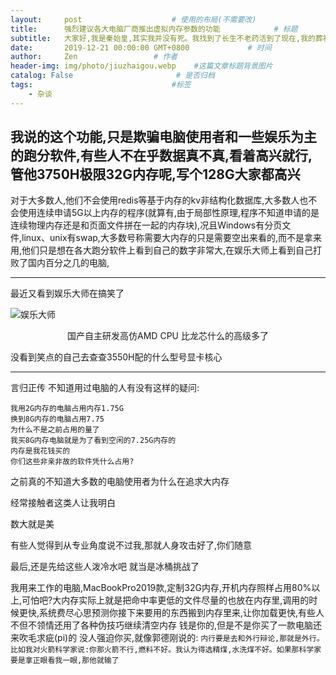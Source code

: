 ```yaml
---
layout:     post                    # 使用的布局(不需要改)
title:      强烈建议各大电脑厂商推出虚拟内存参数的功能            # 标题
subtitle:   大家好,我是秦始皇,其实我并没有死。我找到了长生不老药活到了现在,我的葬礼是个骗局,其实我埋葬了大量的财富。我现在手机没流量了,谁给我充100元话费,待我打个滴滴去咸阳,保你荣华富贵。 #副标题
date:       2019-12-21 00:00:00 GMT+0800             # 时间
author:     Zen                 # 作者
header-img: img/photo/jiuzhaigou.webp    #这篇文章标题背景图片
catalog: False                       # 是否归档
tags:                               #标签
    - 杂谈
---
```


我说的这个功能,只是欺骗电脑使用者和一些娱乐为主的跑分软件,有些人不在乎数据真不真,看着高兴就行,管他3750H极限32G内存呢,写个128G大家都高兴
----

对于大多数人,他们不会使用redis等基于内存的kv非结构化数据库,大多数人也不会使用连续申请5G以上内存的程序(就算有,由于局部性原理,程序不知道申请的是连续物理内存还是和页面文件拼在一起的内存块),况且Windows有分页文件,linux、unix有swap,大多数号称需要大内存的只是需要空出来看的,而不是拿来用,他们只是想在各大跑分软件上看到自己的数字非常大,在娱乐大师上看到自己打败了国内百分之几的电脑,

----
最近又看到娱乐大师在搞笑了

![娱乐大师](https://github.com/zhangyiming748/zhangyiming748.github.io/blob/master/img/EntertainmentMaster.jpg?raw=true)<center>国产自主研发高仿AMD CPU 比龙芯什么的高级多了</center>

没看到笑点的自己去查查3550H配的什么型号显卡核心

----

言归正传
不知道用过电脑的人有没有这样的疑问:
```
我用2G内存的电脑占用内存1.75G
换到8G内存的电脑占用7.75
为什么不是之前占用的量了
我买8G内存电脑就是为了看到空闲的7.25G内存的
内存是我花钱买的
你们这些非亲非故的软件凭什么占用?
```
之前真的不知道大多数的电脑使用者为什么在追求大内存

经常接触者这类人让我明白

数大就是美

有些人觉得到从专业角度说不过我,那就人身攻击好了,你们随意

最后,还是先给这些人泼冷水吧 就当是冰桶挑战了

我用来工作的电脑,MacBookPro2019款,定制32G内存,开机内存照样占用80%以上,可怕吧?大内存实际上就是把命中率更低的文件尽量的也放在内存里,调用的时候更快,系统费尽心思预测你接下来要用的东西搬到内存里来,让你加载更快,有些人不但不领情还用了各种伪技巧继续清空内存
钱是你的,但是不是你买了一款电脑还来吹毛求疵(pi)的
没人强迫你买,就像郭德刚说的:
`内行要是去和外行辩论,那就是外行。比如我对火箭科学家说:你那火箭不行,燃料不好。我认为得选精煤,水洗煤不好。如果那科学家要是拿正眼看我一眼,那他就输了`
